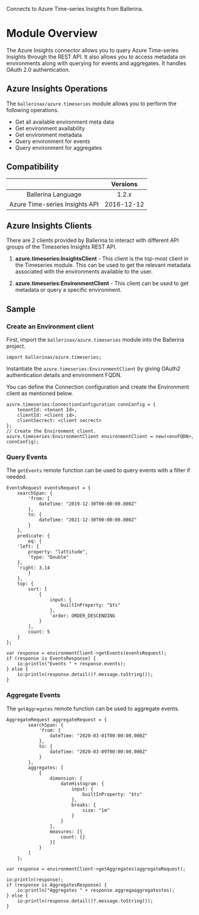 Connects to Azure Time-series Insights from Ballerina.

# Module Overview

The Azure Insights connector allows you to query Azure Time-series Insights through the REST API. It also allows you to access metadata on environments along with querying for events and aggregates. It handles OAuth 2.0 authentication.

## Azure Insights Operations

The `ballerinax/azure.timeseries` module allows you to perform the following operations.

- Get all available environment meta data
- Get environment availability
- Get environment metadata
- Query environment for events
- Query environment for aggregates

## Compatibility

|                             |       Versions              |
|:---------------------------:|:---------------------------:|
| Ballerina Language          | 1.2.x                       |
| Azure Time-series Insights API          | 2016-12-12                  |

## Azure Insights Clients

There are 2 clients provided by Ballerina to interact with different API groups of the Timeseries Insights REST API. 

1. **azure.timeseries:InsightsClient** - This client is the top-most client in the Timeseries module. 
This can be used to get the relevant metadata associated with the environments available to the user.

2. **azure.timeseries:EnvironmentClient** - This client can be used to get metadata or query a specific environment.

## Sample

### Create an Environment client

First, import the `ballerinax/azure.timeseries` module into the Ballerina project.

```ballerina
import ballerinax/azure.timeseries;
```

Instantiate the `azure.timeseries:EnvironmentClient` by giving OAuth2 authentication details and environment FQDN.

You can define the Connection configuration and create the Environment client as mentioned below.

```ballerina
azure.timeseries:ConnectionConfiguration connConfig = {
    tenantId: <tenant Id>,
    clientId: <client id>,
    clientSecrect: <client secrect>
};
// Create the Environment client.
azure.timeseries:EnvironmentClient environmentClient = new(<envFQDN>, connConfig);
```

### Query Events

The `getEvents` remote function can be used to query events with a filter if needed.

```ballerina
EventsRequest eventsRequest = {
    searchSpan: {
        'from: {
            dateTime: "2019-12-30T00:00:00.000Z"
        },
        to: {
            dateTime: "2021-12-30T00:00:00.000Z"
        }
    },
    predicate: {
        eq: {
    'left: {
        property: "lattitude",
        'type: "Double"
    },
    'right: 3.14
        }
    },
    top: {
        sort: [
            {
                input: {
                    builtInProperty: "$ts"
                },
                'order: ORDER_DESCENDING
            }
        ],
        count: 5
    }
};

var response = environmentClient->getEvents(eventsRequest);
if (response is EventsResponse) {
    io:println("Events " + response.events);
} else {
    io:println(response.detail()?.message.toString());
}
```

### Aggregate Events

The `getAggregates` remote function can be used to aggregate events.

```ballerina
AggregateRequest aggregateRequest = {
        searchSpan: {
            'from: {
                dateTime: "2020-03-01T00:00:00.000Z"
            },
            to: {
                dateTime: "2020-03-09T00:00:00.000Z"
            }
        },
        aggregates: [
            {
                dimension: {
                    dateHistogram: {
                        input: {
                            builtInProperty: "$ts"
                        },
                        breaks: {
                            size: "1m"
                        }
                    }
                },
                measures: [{
                    count: {}
                }]
            }
        ]
    };

var response = environmentClient->getAggregates(aggregateRequest);

io:println(response);
if (response is AggregatesResponse) {
    io:println("Aggregates " + response.aggregaaggregatestes);
} else {
    io:println(response.detail()?.message.toString());
}

```
